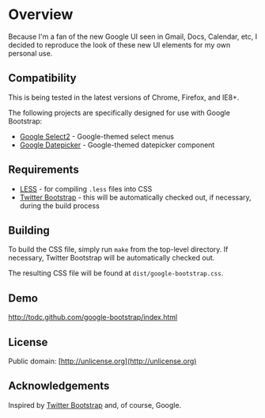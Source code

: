 # Overview #

Because I'm a fan of the new Google UI seen in Gmail, Docs, Calendar, etc, I decided to reproduce
the look of these new UI elements for my own personal use.

## Compatibility ##

This is being tested in the latest versions of Chrome, Firefox, and IE8+.

The following projects are specifically designed for use with Google Bootstrap:

* [Google Select2](http://github.com/todc/google-select2) - Google-themed select menus
* [Google Datepicker](http://github.com/todc/google-datepicker) - Google-themed datepicker component

## Requirements ##

* [LESS](http://lesscss.org) - for compiling `.less` files into CSS
* [Twitter Bootstrap](http://github.com/twitter/bootstrap) - this will be automatically checked out, if necessary, during the build process


## Building ##

To build the CSS file, simply run `make` from the top-level directory. If necessary, Twitter Bootstrap will be automatically checked out.

The resulting CSS file will be found at `dist/google-bootstrap.css`.


## Demo ##

http://todc.github.com/google-bootstrap/index.html


## License ##

Public domain: [http://unlicense.org](http://unlicense.org)


## Acknowledgements ##

Inspired by [Twitter Bootstrap](http://twitter.github.com/bootstrap/) and, of course, Google.
